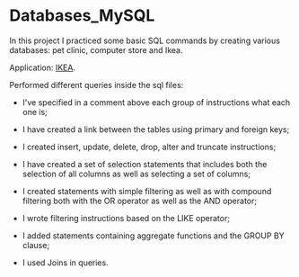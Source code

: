 # Databases_MySQL

In this project I practiced some basic SQL commands by creating various databases: pet clinic, computer store and Ikea.

Application: [IKEA](https://www.ikea.com/gb/en/).



Performed different queries inside the sql files: 

- I've specified in a comment above each group of instructions what each one is;

- I have created a link between the tables using primary and foreign keys;

- I created insert, update, delete, drop, alter and truncate instructions;

- I have created a set of selection statements that includes both the selection of all columns as well as selecting a set of columns;

- I created statements with simple filtering as well as with compound filtering both with the OR operator as well as the AND operator;

- I wrote filtering instructions based on the LIKE operator;

- I added statements containing aggregate functions and the GROUP BY clause;

- I used Joins in queries.
